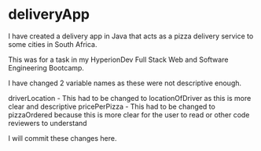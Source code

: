 # deliveryApp

I have created a delivery app in Java that acts as a pizza delivery service to some cities in South Africa.

This was for a task in my HyperionDev Full Stack Web and Software Engineering Bootcamp.

I have changed 2 variable names as these were not descriptive enough.

driverLocation - This had to be changed to locationOfDriver as this is more clear and descriptive 
pricePerPizza - This had to be changed to pizzaOrdered because this is more clear for the user to read or other code reviewers to understand
  
I will commit these changes here.
